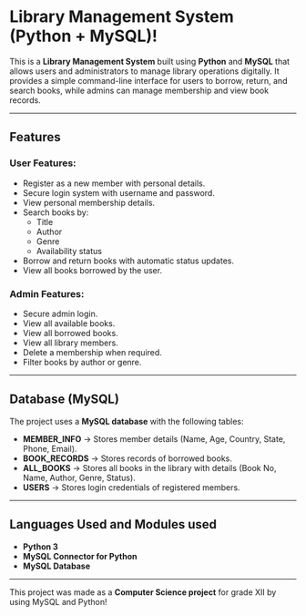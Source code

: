 # Library Management System (Python + MySQL)!

This is a **Library Management System** built using **Python** and
**MySQL** that allows users and administrators to manage library
operations digitally.
It provides a simple command-line interface for users to borrow, return,
and search books, while admins can manage membership and view book
records.

------------------------------------------------------------------------

## Features

### User Features:

-   Register as a new member with personal details.
-   Secure login system with username and password.
-   View personal membership details.
-   Search books by:
    -   Title
    -   Author
    -   Genre
    -   Availability status
-   Borrow and return books with automatic status updates.
-   View all books borrowed by the user.

### Admin Features:

-   Secure admin login.
-   View all available books.
-   View all borrowed books.
-   View all library members.
-   Delete a membership when required.
-   Filter books by author or genre.

------------------------------------------------------------------------

## Database (MySQL)

The project uses a **MySQL database** with the following tables:

-   **MEMBER_INFO** → Stores member details (Name, Age, Country, State,
    Phone, Email).
-   **BOOK_RECORDS** → Stores records of borrowed books.
-   **ALL_BOOKS** → Stores all books in the library with details (Book
    No, Name, Author, Genre, Status).
-   **USERS** → Stores login credentials of registered members.

------------------------------------------------------------------------

## Languages Used and Modules used

-   **Python 3**
-   **MySQL Connector for Python**
-   **MySQL Database**

------------------------------------------------------------------------

This project was made as a **Computer Science project** for grade XII by using MySQL and Python!
